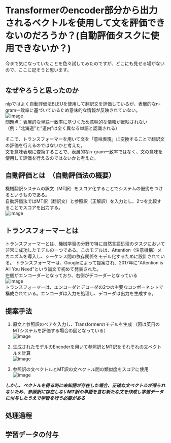 
# Transformerのencoder部分から出力されるベクトルを使用して文を評価できないのだろうか？(自動評価タスクに使用できないか？)


  今まで気になっていたことを色々試してみたのですが、どこにも見せる場がないので、ここに記そうと思います。
#

## なぜやろうと思ったのか
nlpではよく自動評価法BLEUを使用して翻訳文を評価しているが、表層的なn-gram一致率に基づいているため意味的な情報が反映されていない。  
![image](https://github.com/NeoSolleil/metrics/assets/126864523/6b5ca1e0-cd2c-485c-85e8-127fafcd8bf1)  
問題点：表層的な単語一致率に基づくため意味的な情報が反映されない（例：“北海道”と“道内”は全く異なる単語と認識される）  

そこで、トランスフォーマーを用いて文を「意味表現」に変換することで翻訳文の評価を行えるのではないかと考えた。  
文を意味表現に変換することで、表層的なn-gram一致率ではなく、文の意味を使用して評価を行えるのではないかと考えた。




## 自動評価とは　（自動評価法の概要）
機械翻訳システムの訳文（MT訳）をスコア化することでシステムの優劣をつけるというものである。  
自動評価法ではMT訳（翻訳文）と参照訳（正解訳）を入力とし、2つを比較することでスコアを出力する。  
![image](https://github.com/NeoSolleil/metrics/assets/126864523/c9b16a65-8760-4a9c-bb91-03bcd2c32670)
## トランスフォーマーとは  
  トランスフォーマーとは、機械学習の分野で特に自然言語処理のタスクにおいて非常に成功したモデルの一つである。このモデルは、Attention（注意機構）メカニズムを導入し、シーケンス間の依存関係をモデル化するために設計されている。  トランスフォーマーは、Googleによって提案され、2017年に"Attention is All You Need"という論文で初めて発表された。  
左側がエンコーダーとなっており、右側がデコーダーとなっている  
![image](https://github.com/NeoSolleil/metrics/assets/126864523/9666b0eb-54ab-4796-aa9e-0bde72f95e19)  
トランスフォーマーは、エンコーダとデコーダの2つの主要なコンポーネントで構成されている。エンコーダは入力を処理し、デコーダは出力を生成する。  



## 提案手法
1. 原文と参照訳のペアを入力し、Transformerのモデルを生成  （図は英日のMTシステムを評価する場合の図となっている）  
  ![image](https://github.com/NeoSolleil/metrics/assets/126864523/e2c727d4-ffd2-4ef4-a1c8-de51608cfc4d)

2. 生成されたモデルのEncoderを用いて参照訳とMT訳をそれぞれの文ベクトルを計算  
![image](https://github.com/NeoSolleil/metrics/assets/126864523/5b7cddbe-830d-4fda-8d38-819ff15452ae)  


3. 参照訳の文ベクトルとMT訳の文ベクトル間の類似度をスコアに使用  
![image](https://github.com/NeoSolleil/metrics/assets/126864523/384a5a46-bb35-4f33-b752-68dbaf71e518)  

***しかし、ベクトルを得る時に未知語が存在した場合、正確な文ベクトルが得られないため、参照訳に存在しないMT訳の単語を含む新たな文を作成し学習データに付与したうえで学習を行う必要がある***  


## 処理過程  
## 学習データの付与
